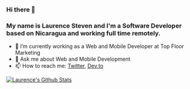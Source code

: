 ### Hi there 👋

### My name is Laurence Steven and I'm a Software Developer based on Nicaragua and working full time remotely. 

- 🔭  I’m currently working as a Web and Mobile Developer at Top Floor Marketing
- 💬  Ask me about Web and Mobile Development 
- 📫  How to reach me: [Twitter](https://twitter.com/LaurenceM10_), [Dev.to](https://dev.to/laurencem10)


[![Laurence's Github Stats](https://github-readme-stats.vercel.app/api?username=LaurenceM10&count_private=true&theme=default&show_icons=true)](https://github.com/LaurenceM10)
